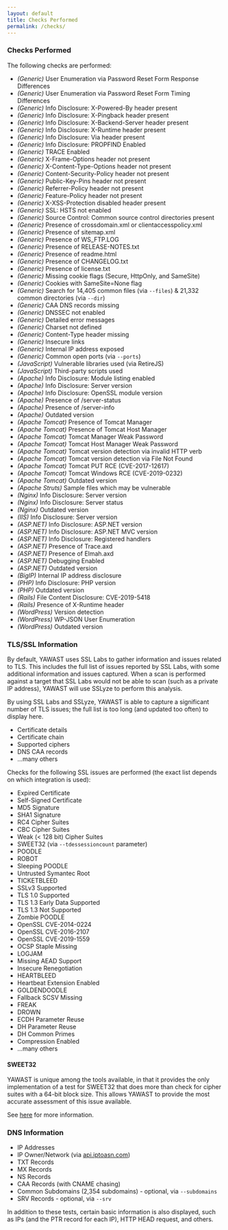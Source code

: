 ```yaml
---
layout: default
title: Checks Performed
permalink: /checks/
---
```


### Checks Performed

The following checks are performed:

* *(Generic)* User Enumeration via Password Reset Form Response Differences
* *(Generic)* User Enumeration via Password Reset Form Timing Differences
* *(Generic)* Info Disclosure: X-Powered-By header present
* *(Generic)* Info Disclosure: X-Pingback header present
* *(Generic)* Info Disclosure: X-Backend-Server header present
* *(Generic)* Info Disclosure: X-Runtime header present
* *(Generic)* Info Disclosure: Via header present
* *(Generic)* Info Disclosure: PROPFIND Enabled
* *(Generic)* TRACE Enabled
* *(Generic)* X-Frame-Options header not present
* *(Generic)* X-Content-Type-Options header not present
* *(Generic)* Content-Security-Policy header not present
* *(Generic)* Public-Key-Pins header not present
* *(Generic)* Referrer-Policy header not present
* *(Generic)* Feature-Policy header not present
* *(Generic)* X-XSS-Protection disabled header present
* *(Generic)* SSL: HSTS not enabled
* *(Generic)* Source Control: Common source control directories present
* *(Generic)* Presence of crossdomain.xml or clientaccesspolicy.xml
* *(Generic)* Presence of sitemap.xml
* *(Generic)* Presence of WS_FTP.LOG
* *(Generic)* Presence of RELEASE-NOTES.txt
* *(Generic)* Presence of readme.html
* *(Generic)* Presence of CHANGELOG.txt
* *(Generic)* Presence of license.txt
* *(Generic)* Missing cookie flags (Secure, HttpOnly, and SameSite)
* *(Generic)* Cookies with SameSite=None flag
* *(Generic)* Search for 14,405 common files (via `--files`) & 21,332 common directories (via `--dir`)
* *(Generic)* CAA DNS records missing
* *(Generic)* DNSSEC not enabled
* *(Generic)* Detailed error messages
* *(Generic)* Charset not defined
* *(Generic)* Content-Type header missing
* *(Generic)* Insecure links
* *(Generic)* Internal IP address exposed
* *(Generic)* Common open ports (via `--ports`)
* *(JavaScript)* Vulnerable libraries used (via RetireJS)
* *(JavaScript)* Third-party scripts used
* *(Apache)* Info Disclosure: Module listing enabled
* *(Apache)* Info Disclosure: Server version
* *(Apache)* Info Disclosure: OpenSSL module version
* *(Apache)* Presence of /server-status
* *(Apache)* Presence of /server-info
* *(Apache)* Outdated version
* *(Apache Tomcat)* Presence of Tomcat Manager
* *(Apache Tomcat)* Presence of Tomcat Host Manager
* *(Apache Tomcat)* Tomcat Manager Weak Password
* *(Apache Tomcat)* Tomcat Host Manager Weak Password
* *(Apache Tomcat)* Tomcat version detection via invalid HTTP verb
* *(Apache Tomcat)* Tomcat version detection via File Not Found
* *(Apache Tomcat)* Tomcat PUT RCE (CVE-2017-12617)
* *(Apache Tomcat)* Tomcat Windows RCE (CVE-2019-0232)
* *(Apache Tomcat)* Outdated version
* *(Apache Struts)* Sample files which may be vulnerable
* *(Nginx)* Info Disclosure: Server version
* *(Nginx)* Info Disclosure: Server status
* *(Nginx)* Outdated version
* *(IIS)* Info Disclosure: Server version
* *(ASP.NET)* Info Disclosure: ASP.NET version
* *(ASP.NET)* Info Disclosure: ASP.NET MVC version
* *(ASP.NET)* Info Disclosure: Registered handlers
* *(ASP.NET)* Presence of Trace.axd
* *(ASP.NET)* Presence of Elmah.axd
* *(ASP.NET)* Debugging Enabled
* *(ASP.NET)* Outdated version
* *(BigIP)* Internal IP address disclosure
* *(PHP)* Info Disclosure: PHP version
* *(PHP)* Outdated version
* *(Rails)* File Content Disclosure: CVE-2019-5418
* *(Rails)* Presence of X-Runtime header
* *(WordPress)* Version detection
* *(WordPress)* WP-JSON User Enumeration
* *(WordPress)* Outdated version

### TLS/SSL Information

By default, YAWAST uses SSL Labs to gather information and issues related to TLS. This includes the full list of issues reported by SSL Labs, with some additional information and issues captured. When a scan is performed against a target that SSL Labs would not be able to scan (such as a private IP address), YAWAST will use SSLyze to perform this analysis.

By using SSL Labs and SSLyze, YAWAST is able to capture a significant number of TLS issues; the full list is too long (and updated too often) to display here.

* Certificate details
* Certificate chain
* Supported ciphers
* DNS CAA records
* ...many others

Checks for the following SSL issues are performed (the exact list depends on which integration is used):

* Expired Certificate
* Self-Signed Certificate
* MD5 Signature
* SHA1 Signature
* RC4 Cipher Suites
* CBC Cipher Suites
* Weak (< 128 bit) Cipher Suites
* SWEET32 (via `--tdessessioncount` parameter)
* POODLE
* ROBOT
* Sleeping POODLE
* Untrusted Symantec Root
* TICKETBLEED
* SSLv3 Supported
* TLS 1.0 Supported
* TLS 1.3 Early Data Supported
* TLS 1.3 Not Supported
* Zombie POODLE
* OpenSSL CVE-2014-0224
* OpenSSL CVE-2016-2107
* OpenSSL CVE-2019-1559
* OCSP Staple Missing
* LOGJAM
* Missing AEAD Support
* Insecure Renegotiation
* HEARTBLEED
* Heartbeat Extension Enabled
* GOLDENDOODLE
* Fallback SCSV Missing
* FREAK
* DROWN
* ECDH Parameter Reuse
* DH Parameter Reuse
* DH Common Primes
* Compression Enabled
* ...many others

#### SWEET32

YAWAST is unique among the tools available, in that it provides the only implementation of a test for SWEET32 that does more than check for cipher suites with a 64-bit block size. This allows YAWAST to provide the most accurate assessment of this issue available.

See [here](https://adamcaudill.com/2016/09/15/testing-sweet32-yawast/) for more information.

### DNS Information

* IP Addresses
* IP Owner/Network (via [api.iptoasn.com](https://api.iptoasn.com/))
* TXT Records
* MX Records
* NS Records
* CAA Records (with CNAME chasing)
* Common Subdomains (2,354 subdomains) - optional, via `--subdomains`
* SRV Records - optional, via `--srv`

In addition to these tests, certain basic information is also displayed, such as IPs (and the PTR record for each IP), HTTP HEAD request, and others.
